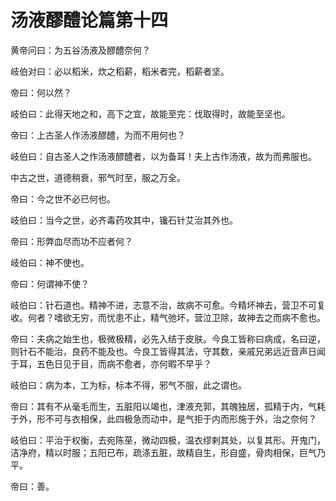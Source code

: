 # 汤液醪醴论篇第十四



黄帝问曰：为五谷汤液及醪醴奈何？


岐伯对曰：必以稻米，炊之稻薪，稻米者完，稻薪者坚。


帝曰：何以然？


岐伯曰：此得天地之和，高下之宜，故能至完：伐取得时，故能至坚也。


帝曰：上古圣人作汤液醪醴，为而不用何也？


岐伯曰：自古圣人之作汤液醪醴者，以为备耳！夫上古作汤液，故为而弗服也。


中古之世，道德稍衰，邪气时至，服之万全。


帝曰：今之世不必已何也。


岐伯曰：当今之世，必齐毒药攻其中，镵石针艾治其外也。


帝曰：形弊血尽而功不应者何？


岐伯曰：神不使也。


帝曰：何谓神不使？


岐伯曰：针石道也。精神不进，志意不治，故病不可愈。今精坏神去，营卫不可复收。何者？嗜欲无穷，而忧患不止，精气弛坏，营泣卫除，故神去之而病不愈也。


帝曰：夫病之始生也，极微极精，必先入结于皮肤。今良工皆称曰病成，名曰逆，则针石不能治，良药不能及也。今良工皆得其法，守其数，亲戚兄弟远近音声日闻于耳，五色日见于目，而病不愈者，亦何暇不早乎？


岐伯曰：病为本，工为标，标本不得，邪气不服，此之谓也。


帝曰：其有不从毫毛而生，五脏阳以竭也，津液充郭，其魄独居，孤精于内，气耗于外，形不可与衣相保，此四极急而动中，是气拒于内而形施于外，治之奈何？


岐伯曰：平治于权衡，去宛陈莝，微动四极，温衣缪剌其处，以复其形。开鬼门，洁净府，精以时服；五阳已布，疏涤五脏，故精自生，形自盛，骨肉相保，巨气乃平。


帝曰：善。